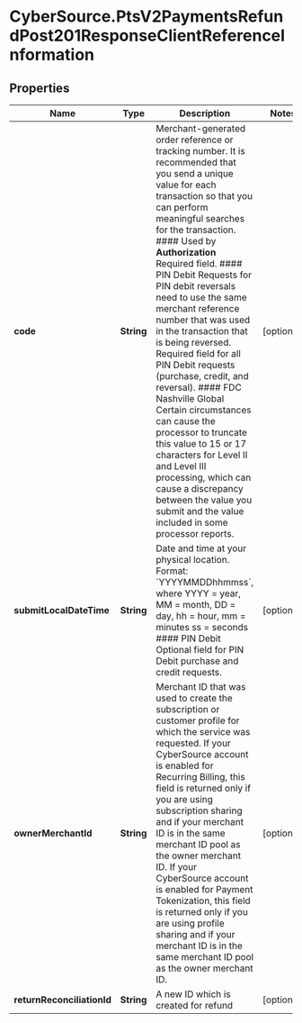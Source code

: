 # CyberSource.PtsV2PaymentsRefundPost201ResponseClientReferenceInformation

## Properties
Name | Type | Description | Notes
------------ | ------------- | ------------- | -------------
**code** | **String** | Merchant-generated order reference or tracking number. It is recommended that you send a unique value for each transaction so that you can perform meaningful searches for the transaction.  #### Used by **Authorization** Required field.  #### PIN Debit Requests for PIN debit reversals need to use the same merchant reference number that was used in the transaction that is being reversed.  Required field for all PIN Debit requests (purchase, credit, and reversal).  #### FDC Nashville Global Certain circumstances can cause the processor to truncate this value to 15 or 17 characters for Level II and Level III processing, which can cause a discrepancy between the value you submit and the value included in some processor reports.  | [optional] 
**submitLocalDateTime** | **String** | Date and time at your physical location.  Format: &#x60;YYYYMMDDhhmmss&#x60;, where YYYY &#x3D; year, MM &#x3D; month, DD &#x3D; day, hh &#x3D; hour, mm &#x3D; minutes ss &#x3D; seconds  #### PIN Debit Optional field for PIN Debit purchase and credit requests.  | [optional] 
**ownerMerchantId** | **String** | Merchant ID that was used to create the subscription or customer profile for which the service was requested.  If your CyberSource account is enabled for Recurring Billing, this field is returned only if you are using subscription sharing and if your merchant ID is in the same merchant ID pool as the owner merchant ID.  If your CyberSource account is enabled for Payment Tokenization, this field is returned only if you are using profile sharing and if your merchant ID is in the same merchant ID pool as the owner merchant ID.  | [optional] 
**returnReconciliationId** | **String** | A new ID which is created for refund | [optional] 


